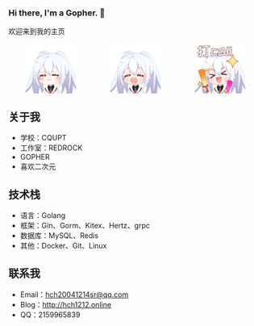 ### Hi there, I'm a Gopher. 👋 

欢迎来到我的主页 

<div style="display: flex; justify-content: space-around;">
    <img src="./images/aila1.gif" width="100">
    <img src="./images/aila2.gif" width="100">
    <img src="./images/aila3.gif" width="100">
</div>

## 关于我
- 学校：CQUPT
- 工作室：REDROCK
- GOPHER
- 喜欢二次元

## 技术栈
- 语言：Golang
- 框架：Gin、Gorm、Kitex、Hertz、grpc
- 数据库：MySQL、Redis
- 其他：Docker、Git、Linux

## 联系我
- Email：<hch20041214sr@qq.com>
- Blog：<http://hch1212.online>
- QQ：2159965839
